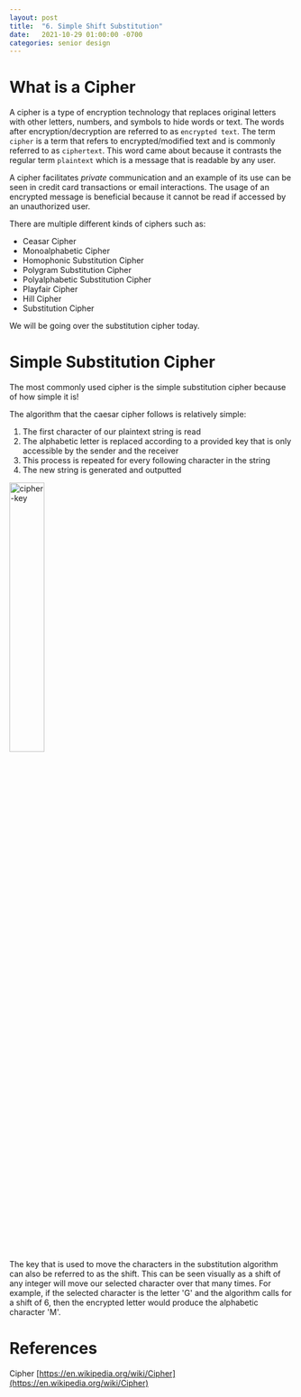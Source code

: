 ```yaml
---
layout: post
title:  "6. Simple Shift Substitution"
date:   2021-10-29 01:00:00 -0700
categories: senior design
---
```

<html><head><link rel="stylesheet" type="text/css" href="/../style2.css"></head><style>img {width: 35%}</style></html>

# What is a Cipher

A cipher is a type of encryption technology that replaces original letters with other letters, numbers, and symbols to hide words or text. The words after encryption/decryption are referred to as `encrypted text`. The term `cipher` is a term that refers to encrypted/modified text and is commonly referred to as `ciphertext`. This word came about because it contrasts the regular term `plaintext` which is a message that is readable by any user.

A cipher facilitates *private* communication and an example of its use can be seen in credit card transactions or email interactions. The usage of an encrypted message is beneficial because it cannot be read if accessed by an unauthorized user. 

There are multiple different kinds of ciphers such as:
- Ceasar Cipher
- Monoalphabetic Cipher
- Homophonic Substitution Cipher
- Polygram Substitution Cipher
- Polyalphabetic Substitution Cipher
- Playfair Cipher
- Hill Cipher
- Substitution Cipher

We will be going over the substitution cipher today.

# Simple Substitution Cipher

The most commonly used cipher is the simple substitution cipher because of how simple it is! 

The algorithm that the caesar cipher follows is relatively simple:
1. The first character of our plaintext string is read
2. The alphabetic letter is replaced according to a provided key that is only accessible by the sender and the receiver
3. This process is repeated for every following character in the string
4. The new string is generated and outputted

![cipher-key](/images/cipher-key.jpeg)

The key that is used to move the characters in the substitution algorithm can also be referred  to as the shift. This can be seen visually as a shift of any integer will move our selected character over that many times. For example, if the selected character is the letter 'G' and the algorithm calls for a shift of 6, then the encrypted  letter would produce the alphabetic  character 'M'.

# References

Cipher [https://en.wikipedia.org/wiki/Cipher](https://en.wikipedia.org/wiki/Cipher)